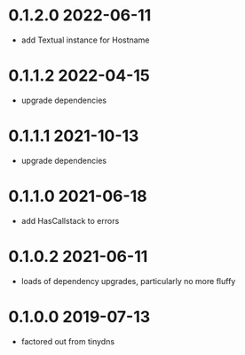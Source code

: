 0.1.2.0 2022-06-11
==================
- add Textual instance for Hostname

0.1.1.2 2022-04-15
==================
- upgrade dependencies

0.1.1.1 2021-10-13
==================
- upgrade dependencies

0.1.1.0 2021-06-18
==================
- add HasCallstack to errors

0.1.0.2 2021-06-11
==================
- loads of dependency upgrades, particularly no more fluffy

0.1.0.0 2019-07-13
==================
- factored out from tinydns
